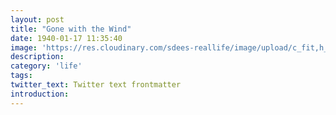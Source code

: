 ```yaml
---
layout: post
title: "Gone with the Wind"
date: 1940-01-17 11:35:40
image: 'https://res.cloudinary.com/sdees-reallife/image/upload/c_fit,h_315,w_600/v1541672765/gone-with-wind.jpg'
description:
category: 'life'
tags:
twitter_text: Twitter text frontmatter
introduction:
---
```

